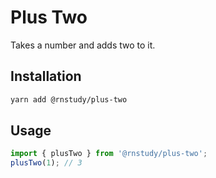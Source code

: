 # Plus Two

Takes a number and adds two to it.

## Installation

```bash
yarn add @rnstudy/plus-two
```

## Usage

```ts
import { plusTwo } from '@rnstudy/plus-two';
plusTwo(1); // 3
```

